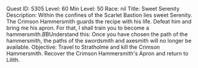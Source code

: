 Quest ID: 5305
Level: 60
Min Level: 50
Race: nil
Title: Sweet Serenity
Description: Within the confines of the Scarlet Bastion lies sweet Serenity. The Crimson Hammersmith guards the recipe with his life. Defeat him and bring me his apron. For that, I shall train you to become a hammersmith.$B$BUnderstand this: Once you have chosen the path of the hammersmith, the paths of the swordsmith and axesmith will no longer be available.
Objective: Travel to Stratholme and kill the Crimson Hammersmith. Recover the Crimson Hammersmith's Apron and return to Lilith.
